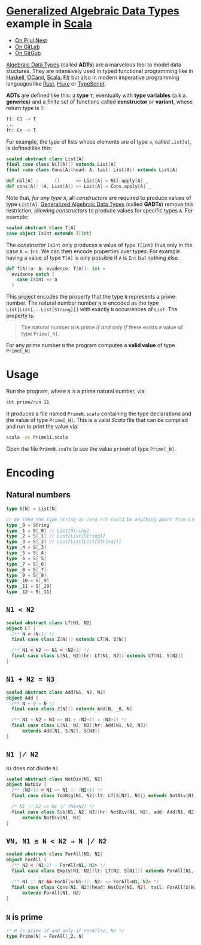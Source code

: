 # [Generalized Algebraic Data Types](https://en.wikipedia.org/wiki/Generalized_algebraic_data_type) example in [Scala](https://www.scala-lang.org/)

- [On Pijul Nest](https://nest.pijul.com/chrilves/gadt.scala)
- [On GitLab](https://gitlab.com/chrilves/gadt.scala)
- [On GitGub](https://github.com/chrilves/gadt.scala)

[Algebraic Data Types](https://en.wikipedia.org/wiki/Algebraic_data_type) (called **ADTs**) are a marvelous tool to model data stuctures. They are intensively used in typed functional programming like in [Haskell](https://haskell-lang.org/), [OCaml](https://ocaml.org), [Scala](https://www.scala-lang.org/), [F#](https://fsharp.org/) but also in modern imperative programming languages like [Rust](https://www.rust-lang.org), [Haxe](https://haxe.org/) or [TypeScript](https://www.typescriptlang.org/docs/handbook/advanced-types.html).


**ADTs** are defined like this: a **type** `T`, eventually with **type variables** (a.k.a. **generics**) and a finite set of functions called **constructor** or **variant**, whose return type is `T`:

```java
f1: C1 -> T
...
fn: Cn -> T
```

For example, the type of lists whose elements are of type `a`, called `List[a]`, is defined like this:

```scala
sealed abstract class List[A]
final case class Nil[A]() extends List[A]
final case class Cons[A](head: A, tail: List[A]) extends List[A]

def nil[A] :      ()      => List[A] = Nil.apply[A] _
def cons[A]: (A, List[A]) => List[A] = Cons.apply[A] _
```

Note that, *for any type `A`*, all *constructors* are required to produce values of type `List[A]`. [Generalized Algebraic Data Types](https://en.wikipedia.org/wiki/Generalized_algebraic_data_type) (called **GADTs**) remove this restriction, allowing *constructors* to produce values for specific types `A`. For example:

```scala
sealed abstract class T[A]
case object IsInt extends T[Int]
```

The *constructor* `IsInt` only produces a value of type `T[Int]` thus only in the case `A = Int`. We can then encode properties over types. For example having a value of type `T[A]` is only possible if `A` is `Int` but nothing else.

```scala
def f[A](a: A, evidence: T[A]): Int =
  evidence match {
    case IsInt => a
  }
```

This project encodes the property that the type `N` represents a prime number. The natural number number `N` is encoded as the type `List[List[...List[String]]]` with exactly `N` occurrences of `List`. The property is:
> The natural number `N` is prime *if and only if* there exists a value of type `Prime[_N]`.

For any prime number `N` the program computes a **valid value** of type `Prime[_N]`

# Usage

Run the program, where `N` is a prime natural number, via:

```sh
sbt prime/run 11
```

It produces a file named `PrimeN.scala` containing the type declarations and the value of type `Prime[_N]`. This is a valid *Scala* file that can be compiled and run to print the value via:

```sh
scala -nc Prime11.scala
```

Open the file `PrimeN.scala` to see the value `primeN` of type `Prime[_N]`.

# Encoding

## Natural numbers

```scala
type S[N] = List[N]

// We take the type String as Zero (it could be anything apart from List)
type _0 = String
type _1 = S[_0] // List[String]
type _2 = S[_1] // List[List[String]]
type _3 = S[_2] // List[List[List[String]]]
type _4 = S[_3]
type _5 = S[_4]
type _6 = S[_5]
type _7 = S[_6]
type _8 = S[_7]
type _9 = S[_8]
type _10 = S[_9]
type _11 = S[_10]
type _12 = S[_11]
```

## `N1 < N2`

```scala
sealed abstract class LT[N1, N2]
object LT {
  /** N < (N+1) */
  final case class Z[N]() extends LT[N, S[N]]

  /** N1 < N2 => N1 < (N2+1) */
  final case class L[N1, N2](hr: LT[N1, N2]) extends LT[N1, S[N2]]
}
```

## `N1 + N2 = N3`

```scala
sealed abstract class Add[N1, N2, N3]
object Add {
  /** N + 0 = N */
  final case class Z[N]() extends Add[N, _0, N]

  /** N1 + N2 = N3 => N1 + (N2+1) = (N3+1) */
  final case class L[N1, N2, N3](hr: Add[N1, N2, N3])
      extends Add[N1, S[N2], S[N3]]
}
```

## `N1 ∤ N2`

`N1` does not divide `N2`

```scala
sealed abstract class NotDiv[N1, N2]
object NotDiv {
  /** (N2+1) < N1 => N1 ∤ (N2+1) */
  final case class TooBig[N1, N2](lt: LT[S[N2], N1]) extends NotDiv[N1, S[N2]]

  /* N1 ∤ N2 => N1 ∤ (N1+N2) */
  final case class Sub[N1, N2, N3](hr: NotDiv[N1, N2], add: Add[N1, N2, N3])
      extends NotDiv[N1, N3]
}
```

## `∀N, N1 ≤ N < N2 ⇒ N ∤ N2`

```scala
sealed abstract class ForAll[N1, N2]
object ForAll {
  /** N2 < (N1+1) ⇒ ForAll<N1, N2> */
  final case class Empty[N1, N2](lt: LT[N2, S[N1]]) extends ForAll[N1, N2]

  /** N1 ∤ N2 && ForAll<(N1+1), N2> => ForAll<N1, N2> */
  final case class Cons[N1, N2](head: NotDiv[N1, N2], tail: ForAll[S[N1], N2])
      extends ForAll[N1, N2]
}
```

## `N` is prime

```scala
/* N is prime if and only if ForAll<2, N> */
type Prime[N] = ForAll[_2, N]
```